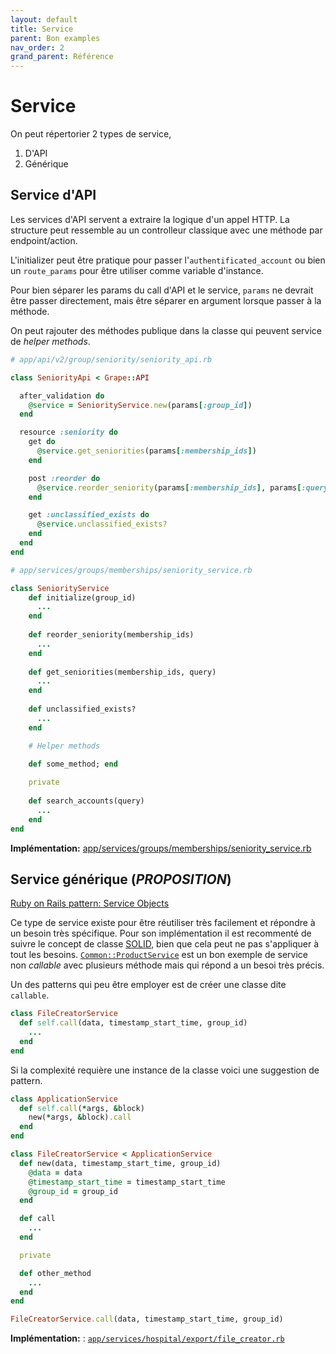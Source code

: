 ```yaml
---
layout: default
title: Service
parent: Bon examples
nav_order: 2
grand_parent: Référence
---
```


# Service

On peut répertorier 2 types de service,

1. D'API
2. Générique

## Service d'API

Les services d'API servent a extraire la logique d'un appel HTTP. La structure peut ressemble au un controlleur classique
avec une méthode par endpoint/action.

L'initializer peut être pratique pour passer l'`authentificated_account` ou bien un `route_params` pour être utiliser
comme variable d'instance.

Pour bien séparer les params du call d'API et le service, `params` ne devrait être passer directement, mais être séparer
en argument lorsque passer à la méthode.

On peut rajouter des méthodes publique dans la classe qui peuvent service de _helper methods_.

```ruby
# app/api/v2/group/seniority/seniority_api.rb

class SeniorityApi < Grape::API

  after_validation do
    @service = SeniorityService.new(params[:group_id])
  end

  resource :seniority do
    get do
      @service.get_seniorities(params[:membership_ids])
    end

    post :reorder do
      @service.reorder_seniority(params[:membership_ids], params[:query])
    end

    get :unclassified_exists do
      @service.unclassified_exists?
    end
  end
end

# app/services/groups/memberships/seniority_service.rb

class SeniorityService
    def initialize(group_id)
      ...
    end
    
    def reorder_seniority(membership_ids)
      ...
    end
    
    def get_seniorities(membership_ids, query)
      ...
    end
    
    def unclassified_exists?
      ...
    end

    # Helper methods

    def some_method; end
    
    private
    
    def search_accounts(query)
      ...
    end
end
```

**Implémentation:** [app/services/groups/memberships/seniority_service.rb](https://github.com/petalmd/petalmd.rails/blob/master/app/services/groups/memberships/seniority_service.rb)

## Service générique (_PROPOSITION_)

[Ruby on Rails pattern: Service Objects](https://dev.to/joker666/ruby-on-rails-pattern-service-objects-b19)

Ce type de service existe pour être réutiliser très facilement et répondre à un besoin très spécifique.
Pour son implémentation il est recommenté de suivre
le concept de classe [SOLID](https://en.wikipedia.org/wiki/SOLID), bien que cela peut ne pas s'appliquer à tout
les besoins. [`Common::ProductService`](https://github.com/petalmd/petalmd.rails/blob/master/app/services/common/product_service.rb) 
est un bon exemple de service non _callable_ avec plusieurs méthode mais qui répond a un besoi très précis.

Un des patterns qui peu être employer est de créer une classe dite `callable`.

```ruby
class FileCreatorService
  def self.call(data, timestamp_start_time, group_id)
    ...
  end
end
```

Si la complexité requière une instance de la classe voici une suggestion de pattern.

```ruby
class ApplicationService
  def self.call(*args, &block)
    new(*args, &block).call
  end
end

class FileCreatorService < ApplicationService
  def new(data, timestamp_start_time, group_id)
    @data = data
    @timestamp_start_time = timestamp_start_time
    @group_id = group_id
  end

  def call
    ...
  end

  private

  def other_method
    ...
  end
end

FileCreatorService.call(data, timestamp_start_time, group_id)
```

**Implémentation:** : [`app/services/hospital/export/file_creator.rb`](https://github.com/petalmd/petalmd.rails/blob/master/app/services/hospital/export/file_creator.rb)
